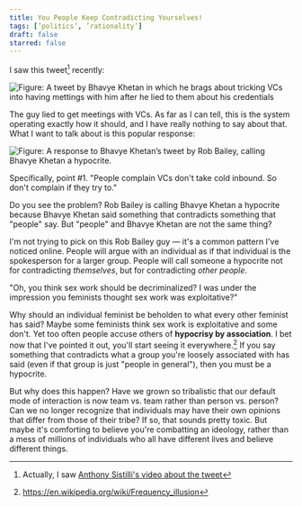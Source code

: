 ```yaml
---
title: You People Keep Contradicting Yourselves!
tags: [’politics’, ’rationality’]
draft: false
starred: false
---
```


I saw this tweet[^1] recently:

![Figure: A tweet by Bhavye Khetan in which he brags about tricking VCs into having mettings with him after he lied to them about his credentials](/images/27_Tweet.png)

The guy lied to get meetings with VCs. As far as I can tell, this is the system operating exactly how it should, and I have really nothing to say about that. What I want to talk about is this popular response:

![Figure: A response to Bhavye Khetan’s tweet by Rob Bailey, calling Bhavye Khetan a hypocrite.](/images/27_Response.png)

Specifically, point #1. "People complain VCs don't take cold inbound. So don't complain if they try to."

Do you see the problem? Rob Bailey is calling Bhavye Khetan a hypocrite because Bhavye Khetan said something that contradicts something that "people" say. But "people" and Bhavye Khetan are not the same thing?

I'm not trying to pick on this Rob Bailey guy — it's a common pattern I've noticed online. People will argue with an individual as if that individual is the spokesperson for a larger group. People will call someone a hypocrite not for contradicting *themselves*, but for contradicting *other people*.

"Oh, you think sex work should be decriminalized? I was under the impression you feminists thought sex work was exploitative?"

Why should an individual feminist be beholden to what every other feminist has said? Maybe some feminists think sex work is exploitative and some don't. Yet too often people accuse others of **hypocrisy by association**. I bet now that I've pointed it out, you'll start seeing it everywhere.[^2] If you say something that contradicts what a group you're loosely associated with has said (even if that group is just "people in general"), then you must be a hypocrite.

But why does this happen? Have we grown so tribalistic that our default mode of interaction is now team vs. team rather than person vs. person? Can we no longer recognize that individuals may have their own opinions that differ from those of their tribe? If so, that sounds pretty toxic. But maybe it's comforting to believe you're combatting an ideology, rather than a mess of millions of individuals who all have different lives and believe different things.

[^1]: Actually, I saw [Anthony Sistilli's video about the tweet](https://www.youtube.com/watch?v=iDMZ3wjI7Ic)
[^2]: https://en.wikipedia.org/wiki/Frequency_illusion
